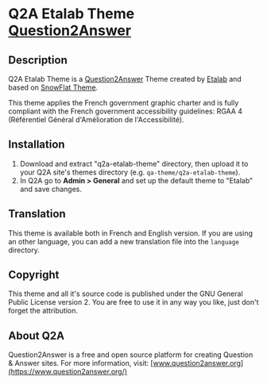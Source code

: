 # Q2A Etalab Theme [Question2Answer](http://www.question2answer.org/)

## Description

Q2A Etalab Theme is a [Question2Answer](https://www.question2answer.org/) Theme created by [Etalab](https://www.etalab.gouv.fr/) and based on [SnowFlat Theme](https://github.com/q2a/question2answer/tree/dev/qa-theme/SnowFlat).

This theme applies the French government graphic charter and is fully compliant with the French government accessibility guidelines: RGAA 4 (Référentiel Général d'Amélioration de l'Accessibilité).

## Installation

1. Download and extract "q2a-etalab-theme" directory, then upload it to your Q2A site's themes directory (e.g. `qa-theme/q2a-etalab-theme`).
2. In Q2A go to **Admin > General** and set up the default theme to "Etalab" and save changes.

## Translation

This theme is available both in French and English version.
If you are using an other language, you can add a new translation file into the `language` directory.

## Copyright

This theme and all it's source code is published under the GNU General Public License version 2. You are free to use it in any way you like, just don't forget the attribution.

## About Q2A

Question2Answer is a free and open source platform for creating Question & Answer sites. For more information, visit: [www.question2answer.org](https://www.question2answer.org/)
